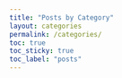 ```yaml
---
title: "Posts by Category"
layout: categories
permalink: /categories/
toc: true
toc_sticky: true
toc_label: "posts"
---
```

